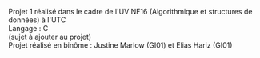 Projet 1 réalisé dans le cadre de l'UV NF16 (Algorithmique et structures de données) à l'UTC  
Langage : C  
(sujet à ajouter au projet)  
Projet réalisé en binôme : Justine Marlow (GI01) et Elias Hariz (GI01)
